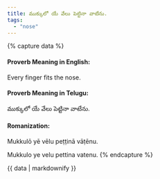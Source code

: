 ```yaml
---
title: ముక్కులో యే వేలు పెట్టినా వాటేను.
tags:
  - "nose"
---
```


{% capture data %}
#### Proverb Meaning in English:
Every finger fits the nose.

#### Proverb Meaning in Telugu:
ముక్కులో యే వేలు పెట్టినా వాటేను.

#### Romanization:
Mukkulō yē vēlu peṭṭinā vāṭēnu.

Mukkulo ye velu pettina vatenu.
{% endcapture %}

{{ data | markdownify }}


